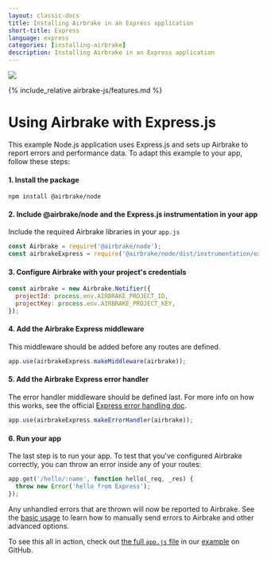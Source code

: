 ```yaml
---
layout: classic-docs
title: Installing Airbrake in an Express application
short-title: Express
language: express
categories: [installing-airbrake]
description: Installing Airbrake in an Express application
---
```


![](https://s3.amazonaws.com/document-resources/jsbrakeman.png)

{% include_relative airbrake-js/features.md %}

# Using Airbrake with Express.js

This example Node.js application uses Express.js and sets up Airbrake to report
errors and performance data. To adapt this example to your app, follow these
steps:

#### 1. Install the package
```shell
npm install @airbrake/node
```

#### 2. Include @airbrake/node and the Express.js instrumentation in your app
Include the required Airbrake libraries in your `app.js`

```js
const Airbrake = require('@airbrake/node');
const airbrakeExpress = require('@airbrake/node/dist/instrumentation/express');
```

#### 3. Configure Airbrake with your project's credentials

```js
const airbrake = new Airbrake.Notifier({
  projectId: process.env.AIRBRAKE_PROJECT_ID,
  projectKey: process.env.AIRBRAKE_PROJECT_KEY,
});
```

#### 4. Add the Airbrake Express middleware
This middleware should be added before any routes are defined.

```js
app.use(airbrakeExpress.makeMiddleware(airbrake));
```

#### 5. Add the Airbrake Express error handler
The error handler middleware should be defined last. For more info on how this
works, see the official
[Express error handling doc](http://expressjs.com/en/guide/error-handling.html).

```js
app.use(airbrakeExpress.makeErrorHandler(airbrake));
```

#### 6. Run your app
The last step is to run your app. To test that you've configured Airbrake
correctly, you can throw an error inside any of your routes:
```js
app.get('/hello/:name', function hello(_req, _res) {
  throw new Error('hello from Express');
});
```

Any unhandled errors that are thrown will now be reported to Airbrake. See the
[basic usage](https://github.com/airbrake/airbrake-js/tree/master/packages/node#basic-usage)
to learn how to manually send errors to Airbrake and other advanced options.

To see this all in action, check out
[the full `app.js` file](https://github.com/airbrake/airbrake-js/blob/master/packages/node/examples/express/app.js)
in our
[example](https://github.com/airbrake/airbrake-js/blob/master/packages/node/examples/express)
on GitHub.
